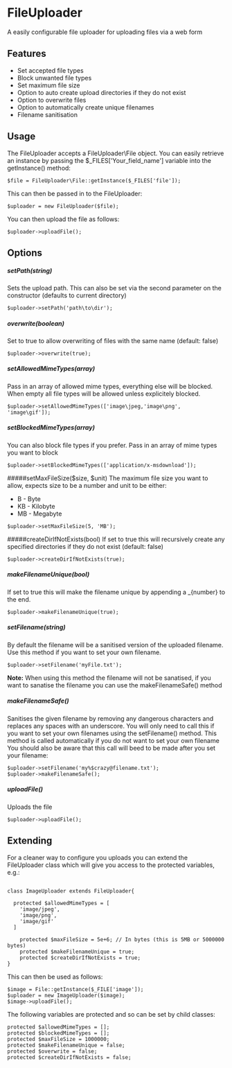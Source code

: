 # FileUploader

A easily configurable file uploader for uploading files via a web form

## Features

- Set accepted file types
- Block unwanted file types
- Set maximum file size
- Option to auto create upload directories if they do not exist
- Option to overwrite files
- Option to automatically create unique filenames
- Filename sanitisation

## Usage

The FileUploader accepts a FileUploader\File object. You can easily retrieve an instance by passing the $_FILES['Your_field_name'] variable into the getInstance() method:

`$file = FileUploader\File::getInstance($_FILES['file']);`

This can then be passed in to the FileUploader:

`$uploader = new FileUploader($file);`

You can then upload the file as follows:

`$uploader->uploadFile();`

## Options

##### setPath(string)
Sets the upload path. This can also be set via the second parameter on the constructor (defaults to current directory)

`$uploader->setPath('path\to\dir');`

##### overwrite(boolean)
Set to true to allow overwriting of files with the same name (default: false)

`$uploader->overwrite(true);`

##### setAllowedMimeTypes(array) 
Pass in an array of allowed mime types, everything else will be blocked. When empty all file types will be allowed unless
explicitely blocked.

`$uploader->setAllowedMimeTypes(['image\jpeg,'image\png', 'image\gif']);`

##### setBlockedMimeTypes(array)
You can also block file types if you prefer. Pass in an array of mime types you want to block

`$uploader->setBlockedMimeTypes(['application/x-msdownload']);`


#####setMaxFileSize($size, $unit)
The maximum file size you want to allow, expects size to be a number and unit to be either:
- B - Byte
- KB - Kilobyte
- MB - Megabyte

`$uploader->setMaxFileSize(5, 'MB');`

#####createDirIfNotExists(bool)
If set to true this will recursively create any specified directories if they do not exist (default: false)

`$uploader->createDirIfNotExists(true);`

##### makeFilenameUnique(bool)
If set to true this will make the filename unique by appending a _{number} to the end.

`$uploader->makeFilenameUnique(true);`

##### setFilename(string)
By default the filename will be a sanitised version of the uploaded filename. Use this method if you want to set your own filename.

`$uploader->setFilename('myFile.txt');`

**Note:** When using this method the filename will not be sanatised, if you want to sanatise the filename you can use the
makeFilenameSafe() method

##### makeFilenameSafe()
Sanitises the given filename by removing any dangerous characters and replaces any spaces with an underscore. You will only need to call this if you want to set your
own filenames using the setFilename() method. This method is called automatically if you do not want to set your own filename
You should also be aware that this call will beed to be made after you set your filename:

```
$uploader->setFilename('my%$crazy@filename.txt');
$uploader->makeFilenameSafe();
```

##### uploadFile() 
Uploads the file

`$uploader->uploadFile();`

## Extending

For a cleaner way to configure you uploads you can extend the FileUploader class which will give you access to the protected
variables, e.g.:

```

class ImageUploader extends FileUploader{

  protected $allowedMimeTypes = [
    'image/jpeg',
    'image/png',
    'image/gif'
  ]
  
	protected $maxFileSize = 5e+6; // In bytes (this is 5MB or 5000000 bytes)
	protected $makeFilenameUnique = true;
	protected $createDirIfNotExists = true;
}
```

This can then be used as follows:

```
$image = File::getInstance($_FILE['image']);
$uploader = new ImageUploader($image);
$image->uploadFile();

```

The following variables are protected and so can be set by child classes:

```
protected $allowedMimeTypes = [];
protected $blockedMimeTypes = [];
protected $maxFileSize = 1000000;
protected $makeFilenameUnique = false;
protected $overwrite = false;
protected $createDirIfNotExists = false;
```




